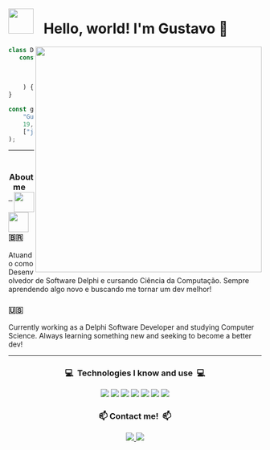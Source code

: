 <h1>
    <img  width=50 src="https://github.com/adeptusgb/adeptusgb/assets/101028265/3637659d-cffb-4a9c-b2db-6a0c1801c1b6"/>
     &nbsp Hello, world! I'm Gustavo 👋 
</h1>

<img width=450 align="right" src="https://github.com/adeptusgb/adeptusgb/assets/101028265/929479e2-8322-4bc0-9016-9a6a98d4ea93"/>

```ts
class Dev {
   constructor (
        public name: string,
        public age: number,
        public languages: string[]
    ) {};
}

const gb = new Dev (
    "Gustavo Bruno",
    19,
    ["java", "typeScript", "python", "delphi"]    
);
```
---

<h3 align="center">
    &nbsp About me &nbsp
    <img align="right" width=40 src="https://github.com/adeptusgb/adeptusgb/assets/101028265/52efd172-54fe-4c06-9fd9-aace54f40e64">
    <img align="left" width=40 src="https://github.com/adeptusgb/adeptusgb/assets/101028265/52efd172-54fe-4c06-9fd9-aace54f40e64">
</h3>

---

### 🇧🇷
Atuando como Desenvolvedor de Software Delphi e cursando Ciência da Computação. Sempre aprendendo algo novo e buscando me tornar um dev melhor!

### 🇺🇸
Currently working as a Delphi Software Developer and studying Computer Science. Always learning something new and seeking to become a better dev! 

---

<h3 align="center">
    <p>💻&nbsp Technologies I know and use &nbsp💻</p>
    <img src="https://img.shields.io/badge/TypeScript-E9498A?style=for-the-badge&logo=typescript&logoColor=white"/>
    <img src="https://img.shields.io/badge/Python-E9498A?style=for-the-badge&logo=python&logoColor=white"/>
    <img src="https://img.shields.io/badge/Java-E9498A?style=for-the-badge&logo=openjdk&logoColor=white"/>
    <img src="https://img.shields.io/badge/Delphi-E9498A?style=for-the-badge&logo=delphi&logoColor=white"/>
    <img src="https://img.shields.io/badge/GIT-E9498A?style=for-the-badge&logo=git&logoColor=white"/>
    <img src="https://img.shields.io/badge/PostgreSQL-E9498A?style=for-the-badge&logo=postgresql&logoColor=white"/>
    <img src="https://img.shields.io/badge/MongoDB-E9498A?style=for-the-badge&logo=mongodb&logoColor=white"/>
</h3>
<h3 align="center">
    <p>📫&nbspContact me! &nbsp📫</p>
    <a href="https://www.linkedin.com/in/gustavobrunodemelo/" target="_blank" >
        <img src="https://img.shields.io/badge/LinkedIn-CB97DB?style=for-the-badge&logo=linkedin&logoColor=white" target="_blank">
    </a>
    <a href="mailto:gustavobrunodemelo@gmail.com" target="_blank" >
        <img src="https://img.shields.io/badge/Gmail-CB97DB?style=for-the-badge&logo=gmail&logoColor=white" target="_blank">
    </a>
</h3>

